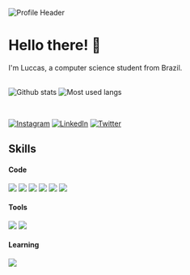 ![Profile Header](https://github.com/LuccasBenedetti/files/blob/main/welcome.png "Header")

<h1>Hello there! 👋</h1>
  I'm Luccas, a computer science student from Brazil. 
<br></br>

![Github stats](https://github-readme-stats.vercel.app/api?username=LuccasBenedetti&theme=github_dark)
![Most used langs](https://github-readme-stats.vercel.app/api/top-langs/?username=LuccasBenedetti&langs_count=7&theme=github_dark)
<p align="left"><br>
  
  [![Instagram](https://img.shields.io/badge/Instagram-orange?style=flat&logo=instagram&logoColor=white&labelColor=orange "My Instagram profile")](https://www.instagram.com/luccas.benedetti/)
  [![LinkedIn](https://img.shields.io/badge/LinkedIn-blue?style=flat&logo=linkedin&labelColor=blue "My LinkedIn profile")](https://www.linkedin.com/in/luccas-benedetti/)
  [![Twitter](https://img.shields.io/badge/Twitter-blue?style=flat&logo=twitter&logoColor=white&labelColor=blue "My Twitter profile")](https://twitter.com/otardolusca)
</br></p>     

<h2>Skills</h2>

<h4>Code</h4><p align="left">
  
  ![](https://img.shields.io/badge/Code-C-brightgreen?style=flat&logo=c)
  ![](https://img.shields.io/badge/Code-C++-brightgreen?style=flat&logo=c%2B%2b)
  ![](https://img.shields.io/badge/Code-HTML-brightgreen?style=flat&logo=HTML5&logoColor=white)
  ![](https://img.shields.io/badge/Code-CSS-brightgreen?style=flat&logo=CSS3)
  ![](https://img.shields.io/badge/Code-Java-brightgreen?style=flat&logo=java)
  ![](https://img.shields.io/badge/Code-JavaScript-brightgreen?style=flat&logo=javascript&logoColor=white)
</p>
<h4>Tools</h4><p align="left">
  
  ![](https://img.shields.io/badge/Tools-Bootstrap-brightgreen?style=flat&logo=bootstrap&logoColor=white)
  ![](https://img.shields.io/badge/Tools-Photoshop-brightgreen?style=flat&logo=adobephotoshop&logoColor=white)

</p>
<h4>Learning</h4><p align="left">
  
  ![](https://img.shields.io/badge/Code-Python-brightgreen?style=flat&logo=python&logoColor=white)
</p>
